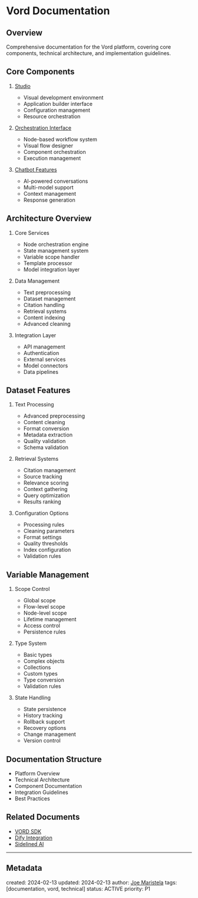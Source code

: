 # Vord Documentation

## Overview
Comprehensive documentation for the Vord platform, covering core components, technical architecture, and implementation guidelines.

## Core Components
1. [Studio](/NAMES_AND_TERMS/technologies/vord-studio.md)
   - Visual development environment
   - Application builder interface
   - Configuration management
   - Resource orchestration

2. [Orchestration Interface](/NAMES_AND_TERMS/technologies/vord-orchestration.md)
   - Node-based workflow system
   - Visual flow designer
   - Component orchestration
   - Execution management

3. [Chatbot Features](/NAMES_AND_TERMS/technologies/vord-chatbot.md)
   - AI-powered conversations
   - Multi-model support
   - Context management
   - Response generation

## Architecture Overview
1. Core Services
   - Node orchestration engine
   - State management system
   - Variable scope handler
   - Template processor
   - Model integration layer

2. Data Management
   - Text preprocessing
   - Dataset management
   - Citation handling
   - Retrieval systems
   - Content indexing
   - Advanced cleaning

3. Integration Layer
   - API management
   - Authentication
   - External services
   - Model connectors
   - Data pipelines

## Dataset Features
1. Text Processing
   - Advanced preprocessing
   - Content cleaning
   - Format conversion
   - Metadata extraction
   - Quality validation
   - Schema validation

2. Retrieval Systems
   - Citation management
   - Source tracking
   - Relevance scoring
   - Context gathering
   - Query optimization
   - Results ranking

3. Configuration Options
   - Processing rules
   - Cleaning parameters
   - Format settings
   - Quality thresholds
   - Index configuration
   - Validation rules

## Variable Management
1. Scope Control
   - Global scope
   - Flow-level scope
   - Node-level scope
   - Lifetime management
   - Access control
   - Persistence rules

2. Type System
   - Basic types
   - Complex objects
   - Collections
   - Custom types
   - Type conversion
   - Validation rules

3. State Handling
   - State persistence
   - History tracking
   - Rollback support
   - Recovery options
   - Change management
   - Version control

## Documentation Structure
- Platform Overview
- Technical Architecture
- Component Documentation
- Integration Guidelines
- Best Practices

## Related Documents
- [VORD SDK](/NAMES_AND_TERMS/technologies/vord.md)
- [Dify Integration](/NAMES_AND_TERMS/technologies/dify-integration.md)
- [Sidelined AI](/NAMES_AND_TERMS/products/sidelined-ai.md)

---
## Metadata
created: 2024-02-13
updated: 2024-02-13
author: [Joe Maristela](/NAMES_AND_TERMS/people/joe-maristela.md)
tags: [documentation, vord, technical]
status: ACTIVE
priority: P1